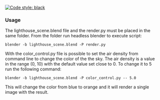 [![Code style: black](https://img.shields.io/badge/code%20style-black-000000.svg)](https://github.com/psf/black)

### Usage

The lighthouse_scene.blend file and the render.py must be placed in the same folder. From the folder run headless blender to execute script:

`blender -b lighthouse_scene.blend -P render.py`


With the color_control.py file is possible to set the air density from command line to change the color of the the sky. The air density is a value in the range (0, 10) with the default value set close to 0. To change it to 5 run the following command:

`blender -b lighthouse_scene.blend -P color_control.py -- 5.0`

This will change the color from blue to orange and it will render a single image with the result.
